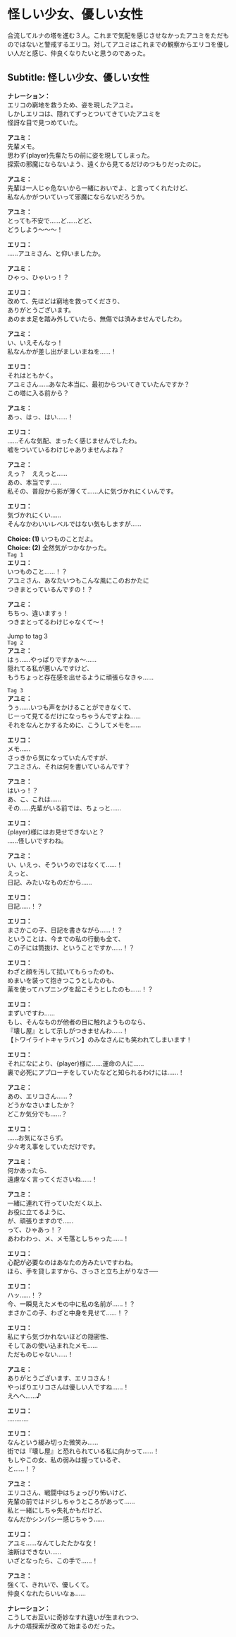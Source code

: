 # 怪しい少女、優しい女性
合流してルナの塔を進む３人。これまで気配を感じさせなかったアユミをただものではないと警戒するエリコ。対してアユミはこれまでの観察からエリコを優しい人だと感じ、仲良くなりたいと思うのであった。
  
## Subtitle: 怪しい少女、優しい女性
  
**ナレーション：**  
エリコの窮地を救うため、姿を現したアユミ。  
しかしエリコは、隠れてずっとついてきていたアユミを  
怪訝な目で見つめていた。  
  
**アユミ：**  
先輩メモ。  
思わず{player}先輩たちの前に姿を現してしまった。  
探索の邪魔にならないよう、遠くから見てるだけのつもりだったのに。  
  
**アユミ：**  
先輩は一人じゃ危ないから一緒においでよ、と言ってくれたけど、  
私なんかがついていって邪魔にならないだろうか。  
  
**アユミ：**  
とっても不安で……ど……どど、  
どうしよう～～～！  
  
**エリコ：**  
……アユミさん、と仰いましたか。  
  
**アユミ：**  
ひゃっ、ひゃいっ！？  
  
**エリコ：**  
改めて、先ほどは窮地を救ってくださり、  
ありがとうございます。  
あのまま足を踏み外していたら、無傷では済みませんでしたわ。  
  
**アユミ：**  
い、いえそんなっ！  
私なんかが差し出がましいまねを……！  
  
**エリコ：**  
それはともかく。  
アユミさん……あなた本当に、最初からついてきていたんですか？  
この塔に入る前から？  
  
**アユミ：**  
あっ、はっ、はい……！  
  
**エリコ：**  
……そんな気配、まったく感じませんでしたわ。  
嘘をついているわけじゃありませんよね？  
  
**アユミ：**  
えっ？　ええっと……  
あの、本当です……  
私その、普段から影が薄くて……人に気づかれにくいんです。  
  
**エリコ：**  
気づかれにくい……  
そんなかわいいレベルではない気もしますが……  
  
**Choice: (1)**  いつものことだよ。  
**Choice: (2)**  全然気がつかなかった。  
`Tag 1`  
**エリコ：**  
いつものこと……！？  
アユミさん、あなたいつもこんな風にこのおかたに  
つきまとっているんですの！？  
  
**アユミ：**  
ちちっ、違いますぅ！  
つきまとってるわけじゃなくて～！  
  
Jump to tag 3  
`Tag 2`  
**アユミ：**  
はぅ……やっぱりですかぁ～……  
隠れてる私が悪いんですけど、  
もうちょっと存在感を出せるように頑張らなきゃ……  
  
`Tag 3`  
**アユミ：**  
うぅ……いつも声をかけることができなくて、  
じーって見てるだけになっちゃうんですよね……  
それをなんとかするために、こうしてメモを……  
  
**エリコ：**  
メモ……  
さっきから気になっていたんですが、  
アユミさん、それは何を書いているんです？  
  
**アユミ：**  
はいっ！？  
あ、こ、これは……  
その……先輩がいる前では、ちょっと……  
  
**エリコ：**  
{player}様にはお見せできないと？  
……怪しいですわね。  
  
**アユミ：**  
い、いえっ、そういうのではなくて……！  
えっと、  
日記、みたいなものだから……  
  
**エリコ：**  
日記……！？  
  
**エリコ：**  
まさかこの子、日記を書きながら……！？  
ということは、今までの私の行動も全て、  
この子には筒抜け、ということですか……！？  
  
**エリコ：**  
わざと顔を汚して拭いてもらったのも、  
めまいを装って抱きつこうとしたのも、  
薬を使ってハプニングを起こそうとしたのも……！？  
  
**エリコ：**  
まずいですわ……  
もし、そんなものが他者の目に触れようものなら、  
『壊し屋』として示しがつきませんわ……！  
【トワイライトキャラバン】のみなさんにも笑われてしまいます！  
  
**エリコ：**  
それになにより、{player}様に……運命の人に……  
裏で必死にアプローチをしていたなどと知られるわけには……！  
  
**アユミ：**  
あの、エリコさん……？  
どうかなさいましたか？  
どこか気分でも……？  
  
**エリコ：**  
……お気になさらず。  
少々考え事をしていただけです。  
  
**アユミ：**  
何かあったら、  
遠慮なく言ってくださいね……！  
  
**アユミ：**  
一緒に連れて行っていただく以上、  
お役に立てるように、  
が、頑張りますので……  
って、ひゃあっ！？  
あわわわっ、メ、メモ落としちゃった……！  
  
**エリコ：**  
心配が必要なのはあなたの方みたいですわね。  
ほら、手を貸しますから、さっさと立ち上がりなさ──  
  
**エリコ：**  
ハッ……！？  
今、一瞬見えたメモの中に私の名前が……！？  
まさかこの子、わざと中身を見せて……！？  
  
**エリコ：**  
私にすら気づかれないほどの隠密性、  
そしてあの使い込まれたメモ……  
ただものじゃない……！  
  
**アユミ：**  
ありがとうございます、エリコさん！  
やっぱりエリコさんは優しい人ですね……！  
えへへ……♪  
  
**エリコ：**  
…………  
  
**エリコ：**  
なんという緩み切った微笑み……  
街では『壊し屋』と恐れられている私に向かって……！  
もしやこの女、私の弱みは握っているぞ、  
と……！？  
  
**アユミ：**  
エリコさん、戦闘中はちょっぴり怖いけど、  
先輩の前ではドジしちゃうところがあって……  
私と一緒にしちゃ失礼かもだけど、  
なんだかシンパシー感じちゃう……  
  
**エリコ：**  
アユミ……なんてしたたかな女！  
油断はできない……  
いざとなったら、この手で……！  
  
**アユミ：**  
強くて、きれいで、優しくて。  
仲良くなれたらいいなぁ……  
  
**ナレーション：**  
こうしてお互いに奇妙なすれ違いが生まれつつ、  
ルナの塔探索が改めて始まるのだった。  
